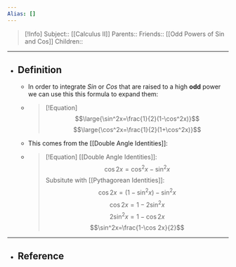 ```yaml
---
Alias: []
---
```

> [!Info]
> Subject:: [[Calculus II]]
> Parents:: 
> Friends:: [[Odd Powers of Sin and Cos]]
> Children:: 
---
- ## Definition
	- In order to integrate $Sin$ or $Cos$ that are raised to a high **odd** power we can use this this formula to expand them:
	- > [!Equation]
	  > $$\large{\sin^2x=\frac{1}{2}(1-\cos^2x)}$$
	  > $$\large{\cos^2x=\frac{1}{2}(1+\cos^2x)}$$
	- This comes from the [[Double Angle Identities]]:
	- > [!Equation]
	  > [[Double Angle Identities]]:
	  > $$\cos 2x=\cos^2x-\sin^2x$$
	  > Subsitute with [[Pythagorean Identities]]:
	  > $$\cos 2x=(1-\sin^2x)-\sin^2x$$
	  > $$\cos 2x=1-2\sin^2x$$
	  > $$2\sin^2x=1-\cos 2x$$
	  > $$\sin^2x=\frac{1-\cos 2x}{2}$$
---
- ## Reference